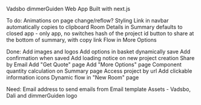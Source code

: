 Vadsbo dimmerGuiden Web App
Built with next.js

To do:
    Animations on page change/reflow?
    Styling
    Link in navbar automatically copies to clipboard
    Room Details in Summary defaults to closed
    app - only app, no switches
    hash of the project id
    button to share at the bottom of summary, with copy link
    Flow in More Options

Done:
    Add images and logos
    Add options in basket
    dynamically save
    Add confirmation when saved
    Add loading notice on new project creation
    Share by Email
    Add "Get Quote" page
    Add "More Options" page
    Component quantity calculation on Summary page
    Access project by url
    Add clickable information icons
    Dynamic flow in "New Room" page
    
Need:
    Email address to send emails from
    Email template
    Assets - Vadsbo, Dali and dimmerGuiden logo
